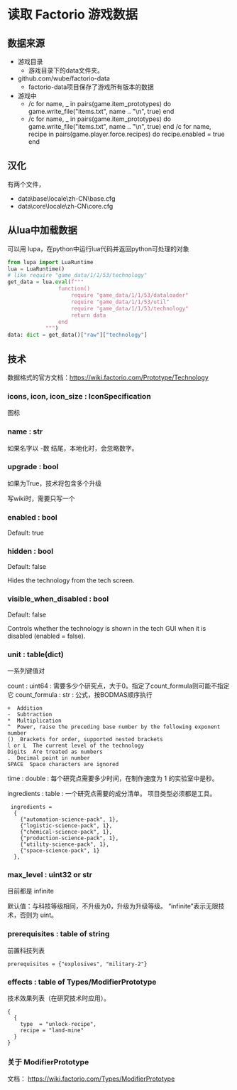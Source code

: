 
# 读取 Factorio 游戏数据

## 数据来源

- 游戏目录
  * 游戏目录下的data文件夹。
- github.com/wube/factorio-data
  * factorio-data项目保存了游戏所有版本的数据
- 游戏中
  * /c for name, _ in pairs(game.item_prototypes) do game.write_file("items.txt", name .. "\n", true) end
  * /c for name, _ in pairs(game.item_prototypes) do game.write_file("items.txt", name .. "\n", true) end
/c for name, recipe in pairs(game.player.force.recipes) do recipe.enabled = true end
## 汉化

有两个文件，
* data\base\locale\zh-CN\base.cfg
* data\core\locale\zh-CN\core.cfg

## 从lua中加载数据

可以用 lupa，在python中运行lua代码并返回python可处理的对象

```python
from lupa import LuaRuntime
lua = LuaRuntime()
# like require "game_data/1/1/53/technology"
get_data = lua.eval(f"""
                function()
                    require "game_data/1/1/53/dataloader"
                    require "game_data/1/1/53/util"
                    require "game_data/1/1/53/technology"
                    return data
                end
            """)
data: dict = get_data()["raw"]["technology"]
```

## 技术

数据格式的官方文档：https://wiki.factorio.com/Prototype/Technology

### icons, icon, icon_size : IconSpecification

图标

### name : str

如果名字以 -数 结尾，本地化时，会忽略数字。

### upgrade : bool

如果为True，技术将包含多个升级

写wiki时，需要只写一个

### enabled : bool

Default: true

### hidden : bool

Default: false

Hides the technology from the tech screen.

### visible_when_disabled : bool

Default: false

Controls whether the technology is shown in the tech GUI when it is disabled (enabled = false).

### unit : table(dict)

一系列键值对

count : uint64 : 需要多少个研究点，大于0。指定了count_formula则可能不指定它
count_formula : str : 公式，按BODMAS顺序执行
    
    +  Addition
    -  Subtraction
    *  Multiplication
    ^  Power, raise the preceding base number by the following exponent number
    ()  Brackets for order, supported nested brackets
    l or L  The current level of the technology
    Digits  Are treated as numbers
    .  Decimal point in number
    SPACE  Space characters are ignored

time : double : 每个研究点需要多少时间，在制作速度为 1 的实验室中是秒。

ingredients : table :  一个研究点需要的成分清单。 项目类型必须都是工具。

     ingredients =
      {
        {"automation-science-pack", 1},
        {"logistic-science-pack", 1},
        {"chemical-science-pack", 1},
        {"production-science-pack", 1},
        {"utility-science-pack", 1},
        {"space-science-pack", 1}
      },



### max_level : uint32 or str 

目前都是 infinite

默认值：与科技等级相同，不升级为0，升级为升级等级。
“infinite”表示无限技术，否则为 uint。


### prerequisites : table of string
    
前置科技列表

    prerequisites = {"explosives", "military-2"}

### effects : table of Types/ModifierPrototype

技术效果列表（在研究技术时应用）。

    {
      {
        type  = "unlock-recipe",
        recipe = "land-mine"
      }
    }

### 关于 ModifierPrototype

文档： https://wiki.factorio.com/Types/ModifierPrototype




